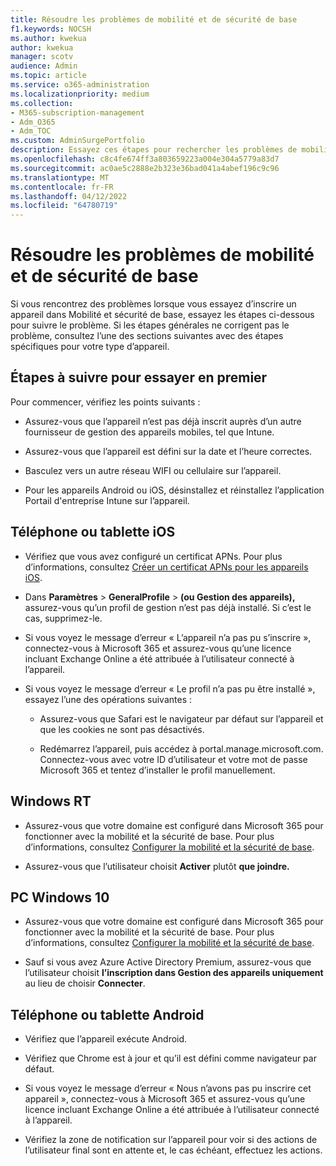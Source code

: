 ```yaml
---
title: Résoudre les problèmes de mobilité et de sécurité de base
f1.keywords: NOCSH
ms.author: kwekua
author: kwekua
manager: scotv
audience: Admin
ms.topic: article
ms.service: o365-administration
ms.localizationpriority: medium
ms.collection:
- M365-subscription-management
- Adm_O365
- Adm_TOC
ms.custom: AdminSurgePortfolio
description: Essayez ces étapes pour rechercher les problèmes de mobilité et de sécurité de base
ms.openlocfilehash: c8c4fe674ff3a803659223a004e304a5779a83d7
ms.sourcegitcommit: ac0ae5c2888e2b323e36bad041a4abef196c9c96
ms.translationtype: MT
ms.contentlocale: fr-FR
ms.lasthandoff: 04/12/2022
ms.locfileid: "64780719"
---
```

# <a name="troubleshoot-basic-mobility-and-security"></a>Résoudre les problèmes de mobilité et de sécurité de base

Si vous rencontrez des problèmes lorsque vous essayez d’inscrire un appareil dans Mobilité et sécurité de base, essayez les étapes ci-dessous pour suivre le problème. Si les étapes générales ne corrigent pas le problème, consultez l’une des sections suivantes avec des étapes spécifiques pour votre type d’appareil.

## <a name="steps-to-try-first"></a>Étapes à suivre pour essayer en premier

Pour commencer, vérifiez les points suivants :

- Assurez-vous que l’appareil n’est pas déjà inscrit auprès d’un autre fournisseur de gestion des appareils mobiles, tel que Intune.

- Assurez-vous que l’appareil est défini sur la date et l’heure correctes.

- Basculez vers un autre réseau WIFI ou cellulaire sur l’appareil.

- Pour les appareils Android ou iOS, désinstallez et réinstallez l’application Portail d'entreprise Intune sur l’appareil. 

## <a name="ios-phone-or-tablet"></a>Téléphone ou tablette iOS

- Vérifiez que vous avez configuré un certificat APNs. Pour plus d’informations, consultez [Créer un certificat APNs pour les appareils iOS](create-an-apns-certificate-for-ios-devices.md).

- Dans **Paramètres** >  **GeneralProfile** >  **(ou Gestion des appareils),** assurez-vous qu’un profil de gestion n’est pas déjà installé. Si c’est le cas, supprimez-le.

- Si vous voyez le message d’erreur « L’appareil n’a pas pu s’inscrire », connectez-vous à Microsoft 365 et assurez-vous qu’une licence incluant Exchange Online a été attribuée à l’utilisateur connecté à l’appareil.

- Si vous voyez le message d’erreur « Le profil n’a pas pu être installé », essayez l’une des opérations suivantes :

    - Assurez-vous que Safari est le navigateur par défaut sur l’appareil et que les cookies ne sont pas désactivés.

    - Redémarrez l’appareil, puis accédez à portal.manage.microsoft.com. Connectez-vous avec votre ID d’utilisateur et votre mot de passe Microsoft 365 et tentez d’installer le profil manuellement.

## <a name="windows-rt"></a>Windows RT

- Assurez-vous que votre domaine est configuré dans Microsoft 365 pour fonctionner avec la mobilité et la sécurité de base. Pour plus d’informations, consultez [Configurer la mobilité et la sécurité de base](set-up.md).
    
- Assurez-vous que l’utilisateur choisit **Activer** plutôt **que joindre.**

## <a name="windows-10-pc"></a>PC Windows 10

- Assurez-vous que votre domaine est configuré dans Microsoft 365 pour fonctionner avec la mobilité et la sécurité de base. Pour plus d’informations, consultez [Configurer la mobilité et la sécurité de base](set-up.md).
    
- Sauf si vous avez Azure Active Directory Premium, assurez-vous que l’utilisateur choisit **l’inscription dans Gestion des appareils uniquement** au lieu de choisir **Connecter**.

## <a name="android-phone-or-tablet"></a>Téléphone ou tablette Android

- Vérifiez que l’appareil exécute Android.

- Vérifiez que Chrome est à jour et qu’il est défini comme navigateur par défaut.

- Si vous voyez le message d’erreur « Nous n’avons pas pu inscrire cet appareil », connectez-vous à Microsoft 365 et assurez-vous qu’une licence incluant Exchange Online a été attribuée à l’utilisateur connecté à l’appareil.

- Vérifiez la zone de notification sur l’appareil pour voir si des actions de l’utilisateur final sont en attente et, le cas échéant, effectuez les actions.